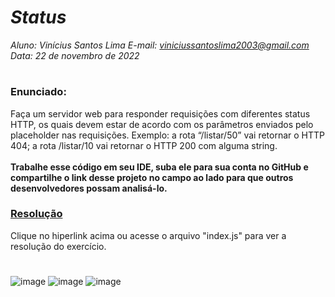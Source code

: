 # ***Status***
_Aluno: Vinícius Santos Lima  E-mail: viniciussantoslima2003@gmail.com<br>Data: 22 de novembro de 2022_
#  

### Enunciado: 
Faça um servidor web para responder requisições com diferentes status HTTP, os quais devem estar de acordo com os parâmetros enviados pelo placeholder nas requisições. Exemplo: a rota “/listar/50” vai retornar o HTTP 404; a rota /listar/10 vai retornar o HTTP 200 com alguma string.
<br><br>
<b>Trabalhe esse código em seu IDE, suba ele para sua conta no GitHub e compartilhe o link desse projeto no campo ao lado para que outros desenvolvedores possam analisá-lo.</b>

<h3><a href="https://github.com/p4tit0/Atividades-Softex-Recife-/blob/main/Node.js/Módulo%2003/Atividade%2002/index.js">Resolução</a></h3>
Clique no hiperlink acima ou acesse o arquivo "index.js" para ver a resolução do exercício. <h1></h1>

![image](https://user-images.githubusercontent.com/66649091/203410837-a30487f9-e990-4c3c-a7bd-8abd97998afa.png)
![image](https://user-images.githubusercontent.com/66649091/203410943-4b0ab345-e4f5-402b-baf1-2e16c4f656c4.png)
![image](https://user-images.githubusercontent.com/66649091/203411043-3cba44f5-90fd-49c4-9b2b-e765c3b39b5a.png)


